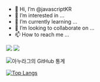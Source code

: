 - 👋 Hi, I’m @javascriptKR
- 👀 I’m interested in ...
- 🌱 I’m currently learning ...
- 💞️ I’m looking to collaborate on ...
- 📫 How to reach me ...

<!---
javascriptKR/javascriptKR is a ✨ special ✨ repository because its `README.md` (this file) appears on your GitHub profile.
You can click the Preview link to take a look at your changes.
--->
<a href="버튼을 눌렀을 때 이동할 링크" target="_blank"><img src="https://img.shields.io/badge/Python-white?style=plastic&logo=Python&logoColor=#007396"/></a>
<a href="버튼을 눌렀을 때 이동할 링크" target="_blank"><img src="https://img.shields.io/badge/Python-white?style=plastic&logo=Java&logoColor=#007396"/></a>

![아누라그의 GitHub 통계](https://github-readme-stats.vercel.app/api?username=javascriptKR&show_icons=true&theme=vue-dark )

[![Top Langs](https://github-readme-stats.vercel.app/api/top-langs/?username=javascriptKR&exclude_repo=github-readme-stats,anuraghazra.github.io)](https://github.com/anuraghazra/github-readme-stats)
